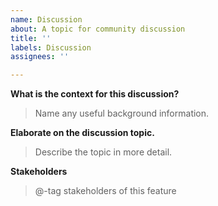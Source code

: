 ```yaml
---
name: Discussion
about: A topic for community discussion
title: ''
labels: Discussion
assignees: ''

---
```


**What is the context for this discussion?**

> Name any useful background information.

**Elaborate on the discussion topic.**

> Describe the topic in more detail.

**Stakeholders**

> @-tag stakeholders of this feature
